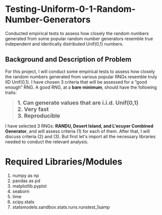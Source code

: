 # Testing-Uniform-0-1-Random-Number-Generators
Conducted empirical tests to assess how closely the random numbers generated from some popular random number generators resemble true independent and identically distributed Unif(0,1) numbers.
## Background and Description of Problem
For this project, I will conduct some empirical tests to assess how closely the random numbers generated from various popular RNGs resemble truly IID Unif(0,1). I have chosen 3 criteria that will be assessed for a “good enough” RNG. A good RNG, at a **bare minimum**, should have the following traits:

>**<font size="4">1. Can generate values that are i.i.d. Unif(0,1)</font>** <br>
**<font size="4">2. Very fast </font>** <br>
**<font size="4">3. Reproducible </font>** <br>


I have selected 3 RNGs: **RANDU, Desert Island, and L'ecuyer Combined Generator**, and will assess criteria (1) for each of them. After that, I will discuss criteria (2) and (3). But first let's import all the necessary libraries needed to conduct the relevant analysis.

# Required Libraries/Modules
1. numpy as np
2. pandas as pd
3. matplotlib.pyplot
4. seaborn
5. time
6. scipy.stats
7. statsmodels.sandbox.stats.runs.runstest_1samp
